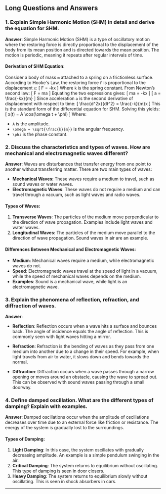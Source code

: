 ## Long Questions and Answers

### 1. Explain Simple Harmonic Motion (SHM) in detail and derive the equation for SHM.
**Answer**: 
Simple Harmonic Motion (SHM) is a type of oscillatory motion where the restoring force is directly proportional to the displacement of the body from its mean position and is directed towards the mean position. The motion is periodic, meaning it repeats after regular intervals of time. 

#### Derivation of SHM Equation:
Consider a body of mass `m` attached to a spring on a frictionless surface. According to Hooke's Law, the restoring force `F` is proportional to the displacement `x`:
\[
F = -kx
\]
Where `k` is the spring constant. From Newton’s second law:
\[
F = ma
\]
Equating the two expressions gives:
\[
ma = -kx
\]
\[
a = \frac{-kx}{m}
\]
Since acceleration `a` is the second derivative of displacement with respect to time:
\[
\frac{d^2x}{dt^2} = \frac{-k}{m}x
\]
This is the standard form of the differential equation for SHM. Solving this yields:
\[
x(t) = A \cos(\omega t + \phi)
\]
Where:
- `A` is the amplitude.
- `\omega = \sqrt{\frac{k}{m}}` is the angular frequency.
- `\phi` is the phase constant.

### 2. Discuss the characteristics and types of waves. How are mechanical and electromagnetic waves different?
**Answer**: 
Waves are disturbances that transfer energy from one point to another without transferring matter. There are two main types of waves:

- **Mechanical Waves**: These waves require a medium to travel, such as sound waves or water waves.
- **Electromagnetic Waves**: These waves do not require a medium and can travel through a vacuum, such as light waves and radio waves.

#### Types of Waves:
1. **Transverse Waves**: The particles of the medium move perpendicular to the direction of wave propagation. Examples include light waves and water waves.
2. **Longitudinal Waves**: The particles of the medium move parallel to the direction of wave propagation. Sound waves in air are an example.

#### Differences Between Mechanical and Electromagnetic Waves:
- **Medium**: Mechanical waves require a medium, while electromagnetic waves do not.
- **Speed**: Electromagnetic waves travel at the speed of light in a vacuum, while the speed of mechanical waves depends on the medium.
- **Examples**: Sound is a mechanical wave, while light is an electromagnetic wave.

### 3. Explain the phenomena of reflection, refraction, and diffraction of waves.
**Answer**:
- **Reflection**: Reflection occurs when a wave hits a surface and bounces back. The angle of incidence equals the angle of reflection. This is commonly seen with light waves hitting a mirror.
  
- **Refraction**: Refraction is the bending of waves as they pass from one medium into another due to a change in their speed. For example, when light travels from air to water, it slows down and bends towards the normal.

- **Diffraction**: Diffraction occurs when a wave passes through a narrow opening or moves around an obstacle, causing the wave to spread out. This can be observed with sound waves passing through a small doorway.

### 4. Define damped oscillation. What are the different types of damping? Explain with examples.
**Answer**:
Damped oscillations occur when the amplitude of oscillations decreases over time due to an external force like friction or resistance. The energy of the system is gradually lost to the surroundings.

#### Types of Damping:
1. **Light Damping**: In this case, the system oscillates with gradually decreasing amplitude. An example is a simple pendulum swinging in the air.
2. **Critical Damping**: The system returns to equilibrium without oscillating. This type of damping is seen in door closers.
3. **Heavy Damping**: The system returns to equilibrium slowly without oscillating. This is seen in shock absorbers in cars.

---
